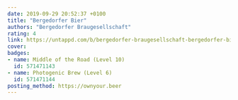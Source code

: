 ```yaml
---
date: 2019-09-29 20:52:37 +0100
title: "Bergedorfer Bier"
authors: "Bergedorfer Braugesellschaft"
rating: 4
link: https://untappd.com/b/bergedorfer-braugesellschaft-bergedorfer-bier/155644
cover: 
badges:
- name: Middle of the Road (Level 10)
  id: 571471143
- name: Photogenic Brew (Level 6)
  id: 571471144
posting_method: https://ownyour.beer
---
```

